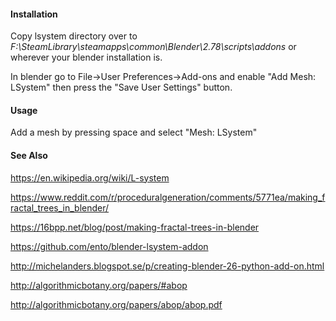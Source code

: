 
#### Installation ####

Copy lsystem directory over to
  _F:\SteamLibrary\steamapps\common\Blender\2.78\scripts\addons_
or wherever your blender installation is.

In blender go to File->User Preferences->Add-ons and enable
 "Add Mesh: LSystem" then press the "Save User Settings" button.

#### Usage ####

 Add a mesh by pressing space and select "Mesh: LSystem"

#### See Also ####

https://en.wikipedia.org/wiki/L-system

https://www.reddit.com/r/proceduralgeneration/comments/5771ea/making_fractal_trees_in_blender/

https://16bpp.net/blog/post/making-fractal-trees-in-blender

https://github.com/ento/blender-lsystem-addon

http://michelanders.blogspot.se/p/creating-blender-26-python-add-on.html

http://algorithmicbotany.org/papers/#abop

http://algorithmicbotany.org/papers/abop/abop.pdf